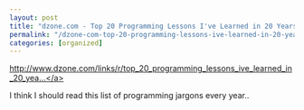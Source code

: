 ```yaml
---
layout: post
title: "dzone.com - Top 20 Programming Lessons I've Learned in 20 Years"
permalink: "/dzone-com-top-20-programming-lessons-ive-learned-in-20-years"
categories: [organized]
---
```


<a href="http://www.dzone.com/links/r/top_20_programming_lessons_ive_learned_in_20_years_2.html">http://www.dzone.com/links/r/top_20_programming_lessons_ive_learned_in_20_yea...</a>

I think I should read this list of programming jargons every year..

